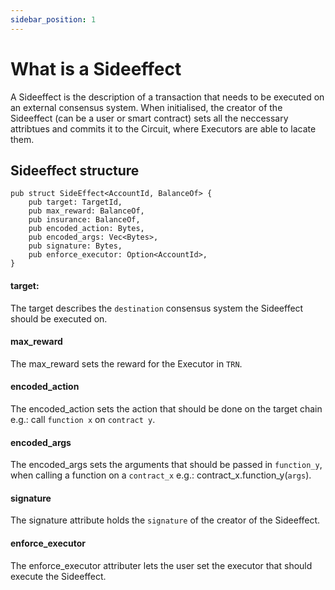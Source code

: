 ```yaml
---
sidebar_position: 1
---
```


# What is a Sideeffect

A Sideeffect is the description of a transaction that needs to be executed on an external consensus system. When initialised, the creator of the Sideeffect (can be a user or smart contract) sets all the neccessary attribtues and commits it to the Circuit, where Executors are able to lacate them.


## Sideeffect structure
```
pub struct SideEffect<AccountId, BalanceOf> {
    pub target: TargetId,
    pub max_reward: BalanceOf,
    pub insurance: BalanceOf,
    pub encoded_action: Bytes,
    pub encoded_args: Vec<Bytes>,
    pub signature: Bytes,
    pub enforce_executor: Option<AccountId>,
}
```

#### target:
The target describes the `destination` consensus system the Sideeffect should be executed on. 

#### max_reward 
The max_reward sets the reward for the Executor in `TRN`.

#### encoded_action
The encoded_action sets the action that should be done on the target chain e.g.: call `function x` on `contract y`.

#### encoded_args
The encoded_args sets the arguments that should be passed in `function_y`, when calling a function on a `contract_x` e.g.: contract_x.function_y(`args`).

#### signature
The signature attribute holds the `signature` of the creator of the Sideeffect.

#### enforce_executor
The enforce_executor attributer lets the user set the executor that should execute the Sideeffect.